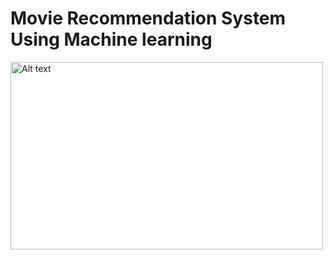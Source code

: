 # Movie Recommendation System Using Machine learning

<img src="path/to/your/image.png" alt="Alt text" width="500" height="300">
